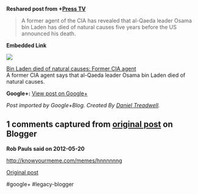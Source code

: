 <!--
date: '2012-05-19'
published: true
slug: 2012-05-former-agent-of-cia-has-revealed-that
time_to_read: 5
title: 'A former agent of the CIA has revealed that al-Qaeda leader Osama bin

  Laden has died...'
-->

  
  
**Reshared post from +[Press TV](https://plus.google.com/101361733378958377273)**  
> A former agent of the CIA has revealed that al-Qaeda leader Osama bin Laden has died of natural causes five years before the US announced his death.

**Embedded Link**

  

![](https://images0-focus-opensocial.googleusercontent.com/gadgets/proxy?container=focus&gadget=a&resize_h=100&url=http%3A%2F%2Fprevious.presstv.ir%2Fphoto%2F20120519%2Fgholami20120519165349920.jpg)

  
 [Bin Laden died of natural causes: Former CIA agent](http://www.presstv.ir/detail/2012/05/19/242057/osama-bin-laden-died-of-natural-causes/)  
 A former CIA agent says that al-Qaeda leader Osama bin Laden died of natural causes.

**Google+:** [View post on Google+](https://plus.google.com/103392016560023386646/posts/7oEEw1Bapw9)

  
  
*Post imported by Google+Blog. Created By [Daniel Treadwell](http://minimali.se/).*



## 1 comments captured from [original post](https://ysfk.blogspot.com/2012/05/former-agent-of-cia-has-revealed-that.html) on Blogger

**Rob Pauls said on 2012-05-20**

<a href="http://knowyourmeme.com/memes/hnnnnnng" rel="nofollow">http://knowyourmeme.com/memes/hnnnnnng</a>



[Original post](https://ysfk.blogspot.com/2012/05/former-agent-of-cia-has-revealed-that.html)

#google+ #legacy-blogger 